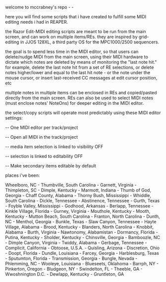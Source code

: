welcome to mccrabney's repo - - 

here you will find some scripts that i have created to fulfill some MIDI editing needs i had in REAPER.

the Razor Edit-MIDI editing scripts are meant to be run from the main screen, and can work on multiple items/REs.
they are inspired by grid-editing in JJOS 128XL, a third party OS for the MPC1000/2500 sequencers.

the goal is to spend less time in the MIDI editor, so that users can delete/nudge MIDI from the main screen,
using their MIDI hardware to dictate which notes are deleted by means of monitoring the "last note hit."
    for example, delete the last note hit from a set of RE selections, 
    or delete notes higher/lower and equal to the last hit note - or the note under the mouse cursor,
    or insert last-received CC messages at edit cursor position,
    etc
    
multiple notes in multiple items can be enclosed in REs and copied/pasted directly from the main screen.
REs can also be used to select MIDI notes (must enclose notes' NoteOns) for deeper editing in the MIDI editor.

the select/copy scripts will operate most predictably using these MIDI editor settings:

 -- One MIDI editor per track/project

-- Open all MIDI in the track/project

-- media item selection is linked to visibility OFF

-- selection is linked to editability OFF

-- Make secondary items editable by default














places i've been: 

Wheelboro, NC - Thumbville, South Carolina - Garnett, Virginia - Thimpleton, SC - Dimple, Kentucky - Marmott, Indiana - Thumb of God, Georgia - Chaff County, Alabama - Thorny Bush, Mississippi - Whiddle, South Carolina - Dickle, Tennessee - Abstinence, Tennessee - Gurth, Texas - Foyble Valley, Mississippi - Godhood, Arkansas - Berlapp, Tennessee - Kinkle Village, Florida - Gurney, Virginia - Mouthole, Kentucky - Mooth, Kentucky - Mutton Beach, South Carolina - Franton, North Carolina - Dunth, NC - Menthol, Georgia - Bunkle, Texas - Slaw Canyon, Tennessee - Hayte Village, Alabama - Brood, Kentucky - Blanders, North Carolina - Knobbit, Alabama - Burth, Virginia - Nawtonomy, Alabamistan - Dormancy, Florida - Putina, Kentucky - Sholder, Kentucky - Chinsville, Georgia - Bamboozle, NC - Dimple Canyon, Virginia - Twiddy, Alabama - Gerbage, Tennessee - Complicit, California - Obtoose, U.S.A. - Quisling, Arizona - Discretion, Ohio - Doopt, Florida - Dundle, Louisiana - Farcey, Georgia - Harblesburg, Texas - Sputumton, Florida - Transmission, Georgia - Bungle, Nevada - Phlemming, NC - Wooleye, Louisiana - Blueseets, Oklahoma - Barrph, NY - Pinkerton, Oregon - Bludgeon, NY - Swindelton, FL - Theeble, GA - Wwoshnington D.C. - Dewlapp, Kentucky - Gruntleton, GA

